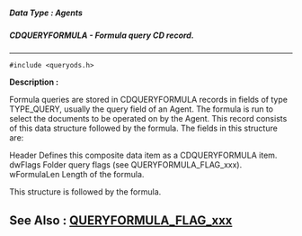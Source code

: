 ##### Data Type : Agents
##### CDQUERYFORMULA - Formula query CD record.
---
```
#include <queryods.h>
```
**Description :**

Formula queries are stored in CDQUERYFORMULA records in fields of type 
TYPE_QUERY, usually the query field of an Agent.  The formula is run to select 
the documents to be operated on by the Agent.  This record consists of this 
data structure followed by the formula.  The fields in this structure are:

Header  Defines this composite data item as a CDQUERYFORMULA item.
dwFlags  Folder query flags (see QUERYFORMULA_FLAG_xxx).
wFormulaLen  Length of the formula.

This structure is followed by the formula.

**See Also :**
[QUERYFORMULA_FLAG_xxx](/domino-c-api-docs/reference/Symb/QUERYFORMULA_FLAG_xxx)
---
